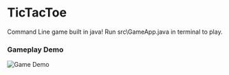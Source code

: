 # TicTacToe
Command Line game built in java!
Run src\GameApp.java in terminal to play.


### Gameplay Demo
![Game Demo](<img width="282" alt="Screen Shot 2019-11-15 at 8 57 53 AM" src="https://user-images.githubusercontent.com/55298338/68956844-16ef1200-0786-11ea-8633-f228f7b3e2b9.png">
)
